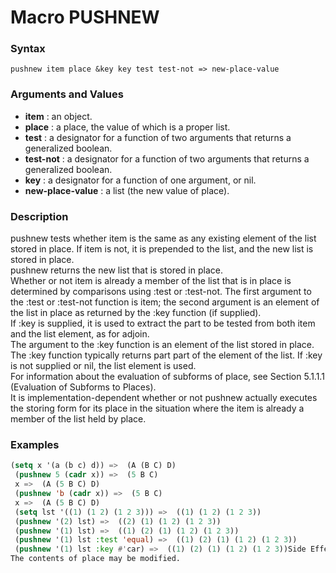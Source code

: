 <!-- Generated on 05/10/2020 by https://github.com/anto2oo/clhs-evolved -->

# Macro PUSHNEW

### Syntax
`pushnew item place &key key test test-not => new-place-value`  


### Arguments and Values
- **item** : an object.   
- **place** : a place, the value of which is a proper list.   
- **test** : a designator for a function of two arguments that returns a generalized boolean.   
- **test-not** : a designator for a function of two arguments that returns a generalized boolean.   
- **key** : a designator for a function of one argument, or nil.   
- **new-place-value** : a list (the new value of place).   


### Description
pushnew tests whether item is the same as any existing element of the list stored in place. If item is not, it is prepended to the list, and the new list is stored in place.  
pushnew returns the new list that is stored in place.  
Whether or not item is already a member of the list that is in place is determined by comparisons using :test or :test-not. The first argument to the :test or :test-not function is item; the second argument is an element of the list in place as returned by the :key function (if supplied).  
If :key is supplied, it is used to extract the part to be tested from both item and the list element, as for adjoin.  
The argument to the :key function is an element of the list stored in place. The :key function typically returns part part of the element of the list. If :key is not supplied or nil, the list element is used.  
 For information about the evaluation of subforms of place, see Section 5.1.1.1 (Evaluation of Subforms to Places).  
 It is implementation-dependent whether or not pushnew actually executes the storing form for its place in the situation where the item is already a member of the list held by place.



### Examples
```lisp 
(setq x '(a (b c) d)) =>  (A (B C) D)
 (pushnew 5 (cadr x)) =>  (5 B C)   
 x =>  (A (5 B C) D)
 (pushnew 'b (cadr x)) =>  (5 B C)  
 x =>  (A (5 B C) D)
 (setq lst '((1) (1 2) (1 2 3))) =>  ((1) (1 2) (1 2 3))
 (pushnew '(2) lst) =>  ((2) (1) (1 2) (1 2 3))
 (pushnew '(1) lst) =>  ((1) (2) (1) (1 2) (1 2 3))
 (pushnew '(1) lst :test 'equal) =>  ((1) (2) (1) (1 2) (1 2 3))
 (pushnew '(1) lst :key #'car) =>  ((1) (2) (1) (1 2) (1 2 3))Side Effects:
The contents of place may be modified.
```

